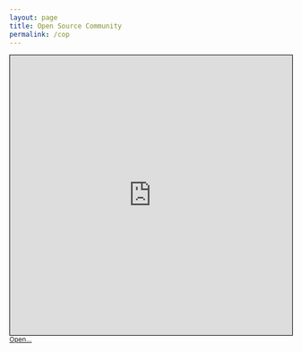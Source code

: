 ```yaml
---
layout: page
title: Open Source Community
permalink: /cop
---
```


<iframe
    width="100%"
    height="500"
    frameborder="0"
    scrolling="no"
    marginheight="0"
    marginwidth="0"
    src="https://github.com/orgs/bfh/projects/1/views/1"
    style="border: 1px solid black"
></iframe>
<br/>
<small><a class="is-link" href="https://github.com/orgs/bfh/projects/1/views/1">Open... </a></small>